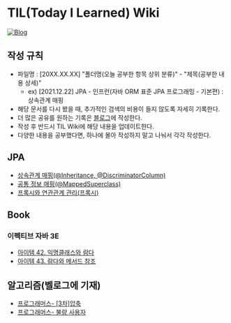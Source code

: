 # TIL(Today I Learned) Wiki

<p dir="auto"><a href="https://velog.io/@fantastik" rel="nofollow"><img src="https://img.shields.io/badge/Blog-velog.io%2F%40fantastik-green" alt="Blog" data-canonical-src="https://img.shields.io/badge/Blog-velog.io/@fantastik-green.svg" style="max-width: 100%;"></a></p>

## 작성 규칙

- 파일명 : [20XX.XX.XX] "폴더명(오늘 공부한 항목 상위 분류)" - "제목(공부한 내용 상세)"
  - ex) [2021.12.22] JPA - 인프런(자바 ORM 표준 JPA 프로그래밍 - 기본편) : 상속관계 매핑
- 해당 문서를 다시 봤을 때, 추가적인 검색의 비용이 들지 않도록 자세히 기록한다.
- 더 많은 공유를 원하는 기록은 [블로그](https://velog.io/@fantastik)에 작성한다.
- 작성 후 반드시 TIL Wiki에 해당 내용을 업데이트한다.
- 다양한 내용을 공부했다면, 하나에 몰아 작성하지 말고 나눠서 각각 작성한다.

## JPA
- [상속관계 매핑(@Inheritance, @DiscriminatorColumn)](https://github.com/isemang/TIL/blob/main/JPA/%5B2021.12.25%5D%20JPA%20-%20%EA%B3%A0%EA%B8%89%20%EB%A7%A4%ED%95%91(%EC%83%81%EC%86%8D%EA%B4%80%EA%B3%84%20%EB%A7%A4%ED%95%91).md)
- [공통 정보 매핑(@MappedSuperclass)](https://github.com/isemang/TIL/blob/main/JPA/%5B2021.12.26%5D%20JPA%20-%20%EA%B3%A0%EA%B8%89%20%EB%A7%A4%ED%95%91(%40MappedSuperClass).md)
- [프록시와 연관관계 관리(프록시)](https://github.com/isemang/TIL/blob/main/JPA/%5B2021.12.29%5D%20JPA%20-%20%ED%94%84%EB%A1%9D%EC%8B%9C%EC%99%80%20%EC%97%B0%EA%B4%80%EA%B4%80%EA%B3%84%20%EA%B4%80%EB%A6%AC(%ED%94%84%EB%A1%9D%EC%8B%9C).md)

## Book
### 이펙티브 자바 3E
- [아이템 42. 익명클래스와 람다](https://github.com/isemang/TIL/blob/main/Book/%EC%9D%B4%ED%8E%99%ED%8B%B0%EB%B8%8C%20%EC%9E%90%EB%B0%94%203E/%5B2021.12.22%5D%20%EC%9D%B4%ED%8E%99%ED%8B%B0%EB%B8%8C%20%EC%9E%90%EB%B0%94%203E%20-%20%EC%9D%B5%EB%AA%85%20%ED%81%B4%EB%9E%98%EC%8A%A4%EC%99%80%20%EB%9E%8C%EB%8B%A4.md)
- [아이템 43. 람다와 메서드 참조](https://github.com/isemang/TIL/blob/main/Book/%EC%9D%B4%ED%8E%99%ED%8B%B0%EB%B8%8C%20%EC%9E%90%EB%B0%94%203E/%5B2021.12.26%5D%20%EC%9D%B4%ED%8E%99%ED%8B%B0%EB%B8%8C%20%EC%9E%90%EB%B0%94%203E%20-%20%EB%9E%8C%EB%8B%A4%EC%99%80%20%EB%A9%94%EC%84%9C%EB%93%9C%20%EC%B0%B8%EC%A1%B0.md)


## 알고리즘(벨로그에 기재)
- [프로그래머스- [3차]압축](https://velog.io/@fantastik/46)
- [프로그래머스- 불량 사용자](https://velog.io/@fantastik/47)

